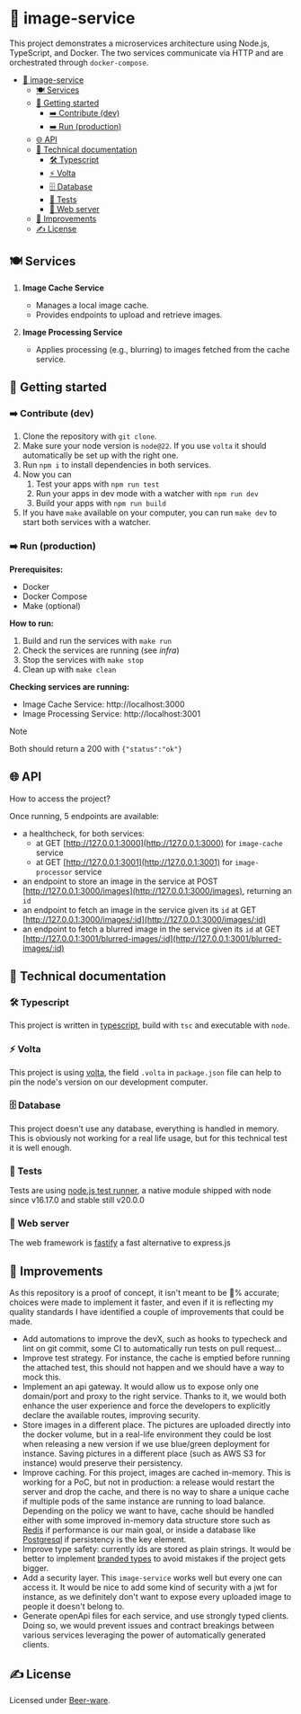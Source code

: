 # 🩻 image-service

This project demonstrates a microservices architecture using Node.js, TypeScript, and Docker. The two services communicate via HTTP and are orchestrated through `docker-compose`.

- [🩻 image-service](#-image-service)
  - [🍽️ Services](#️-services)
  - [🐣 Getting started](#-getting-started)
    - [➡️ Contribute (dev)](#️-contribute-dev)
    - [➡️ Run (production)](#️-run-production)
  - [🌐 API](#-api)
  - [🤖 Technical documentation](#-technical-documentation)
    - [🛠️ Typescript](#️-typescript)
    - [⚡ Volta](#-volta)
    - [🗄️ Database](#️-database)
    - [🧪 Tests](#-tests)
    - [🛜 Web server](#-web-server)
  - [🚀 Improvements](#-improvements)
  - [✍️ License](#️-license)



## 🍽️ Services

1. **Image Cache Service**
   - Manages a local image cache.
   - Provides endpoints to upload and retrieve images.

2. **Image Processing Service**
   - Applies processing (e.g., blurring) to images fetched from the cache service.

## 🐣 Getting started

### ➡️ Contribute (dev)

1. Clone the repository with `git clone`.
2. Make sure your node version is `node@22`. If you use `volta` it should automatically be set up with the right one.
3. Run `npm i` to install dependencies in both services.
4. Now you can
   1. Test your apps with `npm run test`
   2. Run your apps in dev mode with a watcher with `npm run dev`
   3. Build your apps with `npm run build`
5. If you have `make` available on your computer, you can run `make dev` to start both services with a watcher.

### ➡️ Run (production)

**Prerequisites:**
- Docker
- Docker Compose
- Make (optional)

**How to run:**

1. Build and run the services with `make run`
2. Check the services are running (see *infra*)
3. Stop the services with `make stop`
4. Clean up with `make clean`

**Checking services are running:**

- Image Cache Service: http://localhost:3000
- Image Processing Service: http://localhost:3001

> [!NOTE]
> Both should return a 200 with `{"status":"ok"}`


## 🌐 API

How to access the project?

Once running, 5 endpoints are available:
- a healthcheck, for both services:
  - at GET [http://127.0.0.1:3000](http://127.0.0.1:3000) for `image-cache` service
  - at GET [http://127.0.0.1:3001](http://127.0.0.1:3001) for `image-processor` service
- an endpoint to store an image in the service at POST [http://127.0.0.1:3000/images](http://127.0.0.1:3000/images), returning an `id`
- an endpoint to fetch an image in the service given its `id` at GET [http://127.0.0.1:3000/images/:id](http://127.0.0.1:3000/images/:id)
- an endpoint to fetch a blurred image in the service given its `id` at GET [http://127.0.0.1:3001/blurred-images/:id](http://127.0.0.1:3001/blurred-images/:id)

## 🤖 Technical documentation
### 🛠️ Typescript
This project is written in [typescript](https://www.typescriptlang.org/), build with `tsc` and executable with `node`.

### ⚡ Volta

This project is using [volta](https://docs.volta.sh/guide/getting-started), the field `.volta` in `package.json` file can help to pin the node's version on our development computer.

### 🗄️ Database

This project doesn't use any database, everything is handled in memory. This is obviously not working for a real life usage, but for this technical test it is well enough.

### 🧪 Tests

Tests are using [node.js test runner](https://nodejs.org/api/test.html), a native module shipped with node since v16.17.0 and stable still v20.0.0

### 🛜 Web server

The web framework is [fastify](https://fastify.dev/) a fast alternative to express.js


## 🚀 Improvements
As this repository is a proof of concept, it isn't meant to be 💯% accurate; choices were made to implement it faster, and even if it is reflecting my quality standards I have identified a couple of improvements that could be made.
- Add automations to improve the devX, such as hooks to typecheck and lint on git commit, some CI to automatically run tests on pull request…
- Improve test strategy. For instance, the cache is emptied before running the attached test, this should not happen and we should have a way to mock this.
- Implement an api gateway. It would allow us to expose only one domain/port and proxy to the right service. Thanks to it, we would both enhance the user experience and force the developers to explicitly declare the available routes, improving security.
- Store images in a different place. The pictures are uploaded directly into the docker volume, but in a real-life environment they could be lost when releasing a new version if we use blue/green deployment for instance. Saving pictures in a different place (such as AWS S3 for instance) would preserve their persistency.
- Improve caching. For this project, images are cached in-memory. This is working for a PoC, but not in production: a release would restart the server and drop the cache, and there is no way to share a unique cache if multiple pods of the same instance are running to load balance. Depending on the policy we want to have, cache should be handled either with some improved in-memory data structure store such as [Redis](https://redis.io/) if performance is our main goal, or inside a database like [Postgresql](https://www.postgresql.org/) if persistency is the key element.
- Improve type safety: currently ids are stored as plain strings. It would be better to implement [branded types](https://dev.to/themuneebh/typescript-branded-types-in-depth-overview-and-use-cases-60e) to avoid mistakes if the project gets bigger.
- Add a security layer. This `image-service` works well but every one can access it. It would be nice to add some kind of security with a jwt for instance, as we definitely don't want to expose every uploaded image to people it doesn't belong to.
- Generate openApi files for each service, and use strongly typed clients. Doing so, we would prevent issues and contract breakings between various services leveraging the power of automatically generated clients.

## ✍️ License

Licensed under [Beer-ware](./LICENSE).